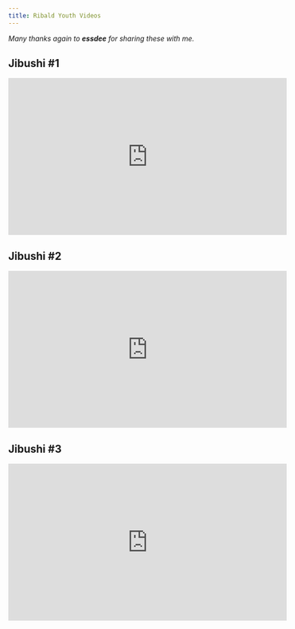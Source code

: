 ```yaml
---
title: Ribald Youth Videos
---
```


*Many thanks again to **essdee** for sharing these with me.*

## Jibushi #1
<iframe width="560" height="315" src="https://www.youtube-nocookie.com/embed/UekofBFt5NM" title="YouTube video player" frameborder="0" allow="accelerometer; autoplay; clipboard-write; encrypted-media; gyroscope; picture-in-picture" allowfullscreen></iframe>

## Jibushi #2

<iframe width="560" height="315" src="https://www.youtube-nocookie.com/embed/fcmfw9Xq988" title="YouTube video player" frameborder="0" allow="accelerometer; autoplay; clipboard-write; encrypted-media; gyroscope; picture-in-picture" allowfullscreen></iframe>

## Jibushi #3

<iframe width="560" height="315" src="https://www.youtube-nocookie.com/embed/q8gUf13eH6w" title="YouTube video player" frameborder="0" allow="accelerometer; autoplay; clipboard-write; encrypted-media; gyroscope; picture-in-picture" allowfullscreen></iframe>
